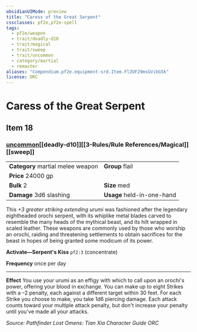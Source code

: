 ```yaml
---
obsidianUIMode: preview
title: "Caress of the Great Serpent"
cssclasses: pf2e,pf2e-spell
tags:
  - pf2e/weapon
  - trait/deadly-d10
  - trait/magical
  - trait/sweep
  - trait/uncommon
  - category/martial
  - remaster
aliases: "Compendium.pf2e.equipment-srd.Item.FlZUF29msGVibG5k"
license: ORC
---
```

# Caress of the Great Serpent
## Item 18
### [uncommon](uncommon.md "Uncommon Rarity Trait")[[deadly-d10]][[3-Rules/Rule References/Magical]][[sweep]]

|  |  |
| -- | -- |
| **Category** martial melee weapon | **Group** flail |
| **Price** 24000 gp |  |
| **Bulk** 2 | **Size** med |
| **Damage** 3d6 slashing  | **Usage** held-in-one-hand |



This _+3 greater striking extending urumi_ was fashioned after the legendary eightheaded orochi serpent, with its whiplike metal blades carved to resemble the many heads of the mythical beast, and its hilt wrapped in scaled leather. These weapons are commonly used by those who worship an orochi, raiding and threatening settlements to obtain sacrifices for the beast in hopes of being granted some modicum of its power.

**Activate—Serpent's Kiss** `pf2:3` (concentrate)

**Frequency** once per day

* * *

**Effect** You use your urumi as an effigy with which to call upon an orochi's power, offering your blood in exchange. You can make up to eight Strikes with a –2 penalty, each against a different target within 30 feet. For each Strike you choose to make, you take 1d6 piercing damage. Each attack counts toward your multiple attack penalty, but don't increase your penalty until you've made all your attacks.

*Source: Pathfinder Lost Omens: Tian Xia Character Guide*
*ORC*